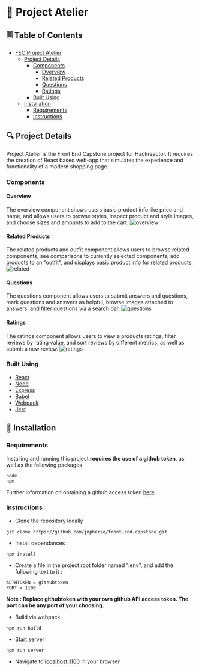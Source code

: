 # 👚 Project Atelier
## 🗏 Table of Contents
- [FEC Project Atelier](#fec-project-atelier)
  * [Project Details](#project-details)
    + [Components](#components)
      - [Overview](#overview)
      - [Related Products](#related-products)
      - [Questions](#questions)
      - [Ratings](#ratings)
    + [Built Using](#built-using)
  * [Installation](#installation)
    + [Requirements](#requirements)
    + [Instructions](#instructions)

## 🔍 Project Details
Project Atelier is the Front End Capstone project for Hackreactor. It requires the creation of React based web-app that simulates the experience and functionality of a modern shopping page.  

### Components
#### Overview
The overview component shows users basic product info like price and name, and allows users to browse styles, inspect product and style images, and choose sizes and amounts to add to the cart.
![overview](https://user-images.githubusercontent.com/24445744/218268059-d9c008a2-3db2-469a-a64a-6c8d7be2271b.gif)
#### Related Products
The related products and outfit component allows users to browse related components, see comparisons to currently selected components, add products to an "outfit", and displays basic product info for related products.
![related](https://user-images.githubusercontent.com/24445744/218268070-c3bf9a08-327d-4110-bb34-f46c6d19f602.gif)
#### Questions
The questions component allows users to submit answers and questions, mark questions and answers as helpful, browse images attached to answers, and filter questions via a search bar.
![questions](https://user-images.githubusercontent.com/24445744/218268066-7d7efab1-f44b-469a-b93e-dfdffbd910b6.gif)
#### Ratings
The ratings component allows users to view a products ratings, filter reviews by rating value, and sort reviews by different metrics, as well as submit a new review.
![ratings](https://user-images.githubusercontent.com/24445744/218268068-7c07ebb3-a340-4a94-92ee-389a76026065.gif)

### Built Using
- [React](https://reactjs.org/)  
- [Node](https://nodejs.dev/)  
- [Express](https://expressjs.com/)  
- [Babel](https://babeljs.io/)
- [Webpack](https://webpack.js.org/)  
- [Jest](https://jestjs.io/)  

## 💾 Installation

### Requirements
Installing and running this project **requires the use of a github token**, as well as the following packages
```
node
npm
```
Further information on obtaining a github access token [here](https://docs.github.com/en/authentication/keeping-your-account-and-data-secure/creating-a-personal-access-token).

### Instructions
- Clone the repository locally  
  
`git clone https://github.com/jmpherso/front-end-capstone.git`

- Install dependances  
  
`npm install`

- Create a file in the project root folder named ".env", and add the following text to it :
```
AUTHTOKEN = githubtoken
PORT = 1100
```
**Note : Replace githubtoken with your own github API access token. The port can be any port of your choosing.**
  
- Build via webpack  
  
`npm run build`

- Start server  
  
`npm run server`

- Navigate to [localhost:1100](http://localhost:1100/) in your browser

